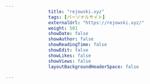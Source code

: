 ---
                title: "rejowski.xyz"
                tags: [パーソナルサイト]
                externalUrl: "https://rejowski.xyz/"
                weight: 501
                showDate: false
                showAuthor: false
                showReadingTime: false
                showEdit: false
                showLikes: false
                showViews: false
                layoutBackgroundHeaderSpace: false
                ---

